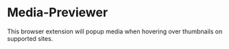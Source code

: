 # Media-Previewer
This browser extension will popup media when hovering over thumbnails on supported sites.
